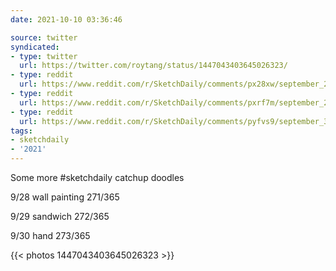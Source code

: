 ```yaml
---
date: 2021-10-10 03:36:46

source: twitter
syndicated:
- type: twitter
  url: https://twitter.com/roytang/status/1447043403645026323/
- type: reddit
  url: https://www.reddit.com/r/SketchDaily/comments/px28xw/september_28th_abstract_art/hg2ag5h/
- type: reddit
  url: https://www.reddit.com/r/SketchDaily/comments/pxrf7m/september_29th_sandwiches/hg2c7bj/
- type: reddit
  url: https://www.reddit.com/r/SketchDaily/comments/pyfvs9/september_30th_hands/hg2d6ss/
tags:
- sketchdaily
- '2021'
---
```


Some more #sketchdaily catchup doodles



9/28 wall painting 271/365

9/29 sandwich 272/365

9/30 hand 273/365 

{{< photos 1447043403645026323 >}}